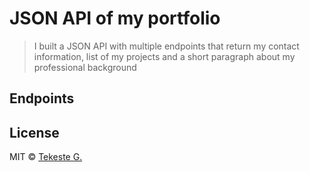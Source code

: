 # JSON API of my portfolio

> I built a JSON API with multiple endpoints that return my contact information, list of my projects and a short paragraph about my professional background

## Endpoints


## License

MIT © [Tekeste G.](http://github.com/iamtekeste/noteme)
